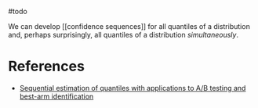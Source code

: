 #todo 

We can develop [[confidence sequences]] for all quantiles of a distribution and, perhaps surprisingly, all quantiles of a distribution _simultaneously_. 

# References 

- [Sequential estimation of quantiles with applications to A/B testing and best-arm identification](https://arxiv.org/pdf/1906.09712.pdf)
